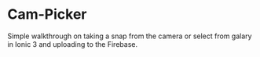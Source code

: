 # Cam-Picker
Simple walkthrough on taking a snap from the camera or select from galary in Ionic 3 and uploading to the Firebase.
